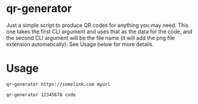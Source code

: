 # qr-generator

Just a simple script to produce QR codes for anything you may need. This one takes the first CLI argument and uses that as the data for the code, and the second CLI argument will be the file name (it will add the png file extension automatically). See Usage below for more details.

# Usage

`qr-generator https://somelink.com myurl`

`qr-generator 12345678 code`

